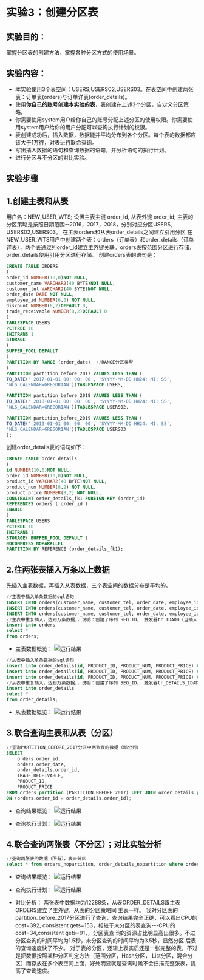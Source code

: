 # 实验3：创建分区表

## 实验目的：

掌握分区表的创建方法，掌握各种分区方式的使用场景。

## 实验内容：
- 本实验使用3个表空间：USERS,USERS02,USERS03。在表空间中创建两张表：订单表(orders)与订单详表(order_details)。
- 使用**你自己的账号创建本实验的表**，表创建在上述3个分区，自定义分区策略。
- 你需要使用system用户给你自己的账号分配上述分区的使用权限。你需要使用system用户给你的用户分配可以查询执行计划的权限。
- 表创建成功后，插入数据，数据能并平均分布到各个分区。每个表的数据都应该大于1万行，对表进行联合查询。
- 写出插入数据的语句和查询数据的语句，并分析语句的执行计划。
- 进行分区与不分区的对比实验。

## 实验步骤
## 1.创建主表和从表
用户名：NEW_USER_WTS; 设置主表主键 order_id, 从表外键 order_id; 主表的分区策略是按照日期范围--2016，2017，2018，分别对应分区USERS, USERS02,USERS03。
在主表orders和从表order_details之间建立引用分区
在NEW_USER_WTS用户中创建两个表：orders（订单表）和order_details（订单详表），两个表通过列order_id建立主外键关联。orders表按范围分区进行存储，order_details使用引用分区进行存储。
创建orders表的语句是：

```sql
CREATE TABLE ORDERS
(
order_id NUMBER(10,0)NOT NULL,
customer_name VARCHAR2(40 BYTE)NOT NULL,
customer_tel VARCHAR2(40 BYTE)NOT NULL,
order_date DATE NOT NULL,
employee_id NUMBER(6,0) NOT NULL,
discount NUMBER(8,2)DEFAULT 0,
trade_receivable NUMBER(8,2)DEFAULT 0
)
TABLESPACE USERS
PCTFREE 10
INITRANS 1
STORAGE
(
BUFFER_POOL DEFAULT
)
PARTITION BY RANGE (order_date)  //RANGE分区类型
(
PARTITION partition_before_2017 VALUES LESS THAN (
TO_DATE(' 2017-01-01 00: 00: 00', 'SYYYY-MM-DD HH24: MI: SS',
'NLS_CALENDAR=GREGORIAN'))TABLESPACE USERS,

PARTITION partition_before_2018 VALUES LESS THAN (
TO_DATE(' 2018-01-01 00: 00: 00', 'SYYYY-MM-DD HH24: MI: SS',
'NLS_CALENDAR=GREGORIAN'))TABLESPACE USERS02,

PARTITION partition_before_2019 VALUES LESS THAN (
TO_DATE(' 2019-01-01 00: 00: 00', 'SYYYY-MM-DD HH24: MI: SS',
'NLS_CALENDAR=GREGORIAN'))TABLESPACE USERS03
);
```

创建order_details表的语句如下：
```sql
CREATE TABLE order_details
(
id NUMBER(10,0)NOT NULL,
order_id NUMBER(10,0)NOT NULL,
product_id VARCHAR2(40 BYTE)NOT NULL,
product_num NUMBER(8,2) NOT NULL,
product_price NUMBER(8,2) NOT NULL,
CONSTRAINT order_details_fk1 FOREIGN KEY (order_id)
REFERENCES orders ( order_id )
ENABLE
)
TABLESPACE USERS
PCTFREE 10 
INITRANS 1
STORAGE( BUFFER_POOL DEFAULT )
NOCOMPRESS NOPARALLEL
PARTITION BY REFERENCE (order_details_fk1);
```


## 2.往两张表插入万条以上数据

先插入主表数据，再插入从表数据，三个表空间的数据分布是平均的。
```sql
//主表中插入单条数据的sql语句
INSERT INTO orders(customer_name, customer_tel, order_date, employee_id, trade_receivable, discount) VALUES('WANG', '152', to_date ( '2016-12-20 18:31:34' , 'YYYY-MM-DD HH24:MI:SS' ), 001, 16, 6);
INSERT INTO orders(customer_name, customer_tel, order_date, employee_id, trade_receivable, discount) VALUES('ZHAO', '152', to_date ( '2017-12-20 18:31:34' , 'YYYY-MM-DD HH24:MI:SS' ), 001, 17, 7);
INSERT INTO orders(customer_name, customer_tel, order_date, employee_id, trade_receivable, discount) VALUES('LI', '152', to_date ( '2018-12-20 18:31:34' , 'YYYY-MM-DD HH24:MI:SS' ), 001, 18, 8);
//主表中重复插入，达到万条数据，，说明：创建了序列 SEQ_ID， 触发器tr_IDADD（当插入主表单条数据时候自动插入order_id值【唯一值】）
insert into orders
select *
from orders;
```

- 主表数据概览：
![运行结果](https://github.com/wtsStudy/Oracle/blob/master/test3/分区主表数据概览.png )

```sql
//从表中插入单条数据的sql语句
insert into order_details(id, PRODUCT_ID, PRODUCT_NUM, PRODUCT_PRICE) VALUES(233, 233, 233, 255.66);
insert into order_details(id, PRODUCT_ID, PRODUCT_NUM, PRODUCT_PRICE) VALUES(332, 332, 332, 266.55);
insert into order_details(id, PRODUCT_ID, PRODUCT_NUM, PRODUCT_PRICE) VALUES(323, 323, 323, 265.56);
//从表中重复插入，达到万条数据，，说明：创建了序列 SEQ_ID， 触发器tr_DETAILS_IDADD（当插入从表单条数据时候自动插入order_id值【唯一值】）
insert into order_details
select *
from order_details;
```

- 从表数据概览：
![运行结果](https://github.com/wtsStudy/Oracle/blob/master/test3/分区从表数据概览.png )

## 3.联合查询主表和从表（分区）
```sql
//查询PARTITION_BEFORE_2017分区中两张表的数据（部分列）
SELECT
    orders.order_id,
    orders.order_date,
    order_details.order_id,
    TRADE_RECEIVABLE,
    PRODUCT_ID,
    PRODUCT_PRICE
FROM orders partition (PARTITION_BEFORE_2017) LEFT JOIN order_details partition (PARTITION_BEFORE_2017)
ON (orders.order_id = order_details.order_id);
```

- 查询结果概览：
![运行结果](https://github.com/wtsStudy/Oracle/blob/master/test3/分区查询_PartitionBefore2017.png )

- 查询执行计划：
![运行结果](https://github.com/wtsStudy/Oracle/blob/master/test3/分区查询_执行计划.png )

## 4.联合查询两张表（不分区）；对比实验分析
```sql
//查询两张表的数据（所有），表未分区
select * from orders_nopartition, order_details_nopartition where orders_nopartition.order_id = order_details_nopartition.order_id(+);
```
- 查询结果概览：
![运行结果](https://github.com/wtsStudy/Oracle/blob/master/test3/未分区查询_查询结果.png )

- 查询执行计划：
![运行结果](https://github.com/wtsStudy/Oracle/blob/master/test3/未分区查询_执行计划.png )

- 对比分析：
两张表中数据均为12288条，从表ORDER_DETAILS跟主表ORDERS建立了主外键，从表的分区策略同
主表一样。
我对分区表的partition_before_2017分区进行了查询，查询结果完全正确，可以看出CPU的cost=392,
consistent gets=153，相较于未分区的表查询---CPU的cost=34,consistent gets=91，，分区表查
询的资源占比明显高出很多。不过分区查询的时间平均为1.5秒，未分区查询的时间平均为3.5秒，显然分区
后表的查询速度快了不少。
对于表的分区，逻辑上表实质还是一张完整的表，不过是把数据按照某种分区判定方法（范围分区，Hash分区，
List分区，混合分区）而存放在多个表空间上面，好处明显就是查询时候不会扫描完整张表，提高了查询速度。
